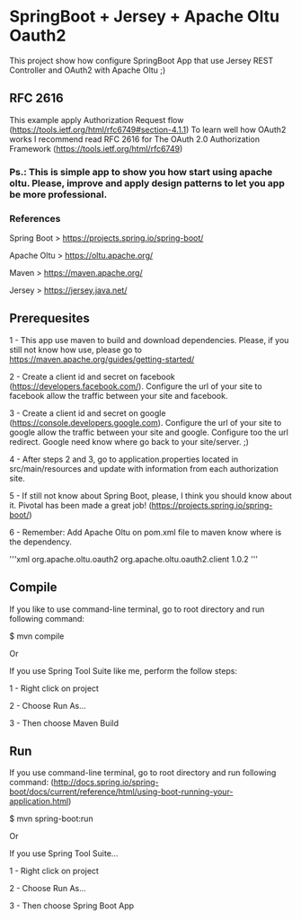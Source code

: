 # SpringBoot + Jersey + Apache Oltu Oauth2

This project show how configure SpringBoot App that use Jersey REST Controller and OAuth2 with Apache Oltu ;)

## RFC 2616

This example apply Authorization Request flow (https://tools.ietf.org/html/rfc6749#section-4.1.1)
To learn well how OAuth2 works I recommend read RFC 2616 for The OAuth 2.0 Authorization Framework (https://tools.ietf.org/html/rfc6749)

### Ps.: This is simple app to show you how start using apache oltu. Please, improve and apply design patterns to let you app be more professional.

### References

Spring Boot > https://projects.spring.io/spring-boot/

Apache Oltu > https://oltu.apache.org/

Maven > https://maven.apache.org/

Jersey > https://jersey.java.net/

## Prerequesites

1 - This app use maven to build and download dependencies. Please, if you still not know how use, please go to https://maven.apache.org/guides/getting-started/

2 - Create a client id and secret on facebook (https://developers.facebook.com/). Configure the url of your site to facebook allow the traffic between your site and facebook.

3 - Create a client id and secret on google (https://console.developers.google.com). Configure the url of your site to google allow the traffic between your site and google. Configure too the url redirect. Google need know where go back to your site/server. ;)

4 - After steps 2 and 3, go to application.properties located in src/main/resources and update with information from each authorization site.

5 - If still not know about Spring Boot, please, I think you should know about it. Pivotal has been made a great job! (https://projects.spring.io/spring-boot/)

6 - Remember: Add Apache Oltu on pom.xml file to maven know where is the dependency.

'''xml
<dependency>
    <groupId>org.apache.oltu.oauth2</groupId>
    <artifactId>org.apache.oltu.oauth2.client</artifactId>
    <version>1.0.2</version>
</dependency>
'''

## Compile

If you like to use command-line terminal, go to root directory and run following command:

$ mvn compile

Or

If you use Spring Tool Suite like me, perform the follow steps:

1 - Right click on project

2 - Choose Run As...

3 - Then choose Maven Build

## Run

If you use command-line terminal, go to root directory and run following command:
(http://docs.spring.io/spring-boot/docs/current/reference/html/using-boot-running-your-application.html)

$ mvn spring-boot:run

Or

If you use Spring Tool Suite...

1 - Right click on project

2 - Choose Run As...

3 - Then choose Spring Boot App
